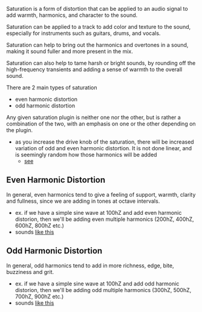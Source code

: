 
Saturation is a form of distortion that can be applied to an audio signal to add warmth, harmonics, and character to the sound.

Saturation can be applied to a track to add color and texture to the sound, especially for instruments such as guitars, drums, and vocals. 

Saturation can help to bring out the harmonics and overtones in a sound, making it sound fuller and more present in the mix.

Saturation can also help to tame harsh or bright sounds, by rounding off the high-frequency transients and adding a sense of warmth to the overall sound. 

There are 2 main types of saturation
- even harmonic distortion
- odd harmonic distortion

Any given saturation plugin is neither one nor the other, but is rather a combination of the two, with an emphasis on one or the other depending on the plugin.
- as you increase the drive knob of the saturation, there will be increased variation of odd and even harmonic distortion. It is not done linear, and is seemingly random how those harmonics will be added
   - [see](https://youtu.be/n6ew5mMN2pQ?t=349) 

## Even Harmonic Distortion
In general, even harmonics tend to give a feeling of support, warmth, clarity and fullness, since we are adding in tones at octave intervals.
- ex. if we have a simple sine wave at 100hZ and add even harmonic distorion, then we'll be adding even multiple harmonics (200hZ, 400hZ, 600hZ, 800hZ etc.)
- sounds [like this](https://youtu.be/n6ew5mMN2pQ?t=138)

## Odd Harmonic Distortion
In general, odd harmonics tend to add in more richness, edge, bite, buzziness and grit.
- ex. if we have a simple sine wave at 100hZ and add odd harmonic distorion, then we'll be adding odd multiple harmonics (300hZ, 500hZ, 700hZ, 900hZ etc.)
- sounds [like this](https://youtu.be/n6ew5mMN2pQ?t=158)
